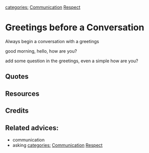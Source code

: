 [categories:](../categories/index.md) [Communication](../categories/Communication.md) [Respect](../categories/Respect.md)
# Greetings before a Conversation

Always  begin a conversation with a greetings

good morning, hello, how are you?

add some question in the greetings, even a simple how are you?

## Quotes

## Resources

## Credits

## Related advices:

- communication
- asking
[categories:](../categories/index.md) [Communication](../categories/Communication.md) [Respect](../categories/Respect.md)
